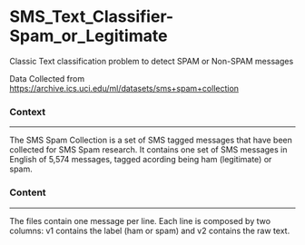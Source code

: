# SMS_Text_Classifier-Spam_or_Legitimate
Classic Text classification problem to detect SPAM or Non-SPAM messages

Data Collected from https://archive.ics.uci.edu/ml/datasets/sms+spam+collection

### Context
------------
The SMS Spam Collection is a set of SMS tagged messages that have been collected for SMS Spam research. It contains one set of SMS messages in English of 5,574 messages, tagged acording being ham (legitimate) or spam.

### Content
------------
The files contain one message per line. Each line is composed by two columns: v1 contains the label (ham or spam) and v2 contains the raw text.
